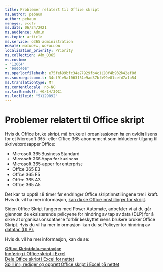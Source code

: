 ```yaml
---
title: Problemer relatert til Office skript
ms.author: pebaum
author: pebaum
manager: scotv
ms.date: 06/24/2021
ms.audience: Admin
ms.topic: article
ms.service: o365-administration
ROBOTS: NOINDEX, NOFOLLOW
localization_priority: Priority
ms.collection: Adm_O365
ms.custom:
- "12064"
- "9006408"
ms.openlocfilehash: e75feb99bfc34e27929fb4c1120f4b932b42ef8d
ms.sourcegitcommit: 34cf91e5a1063154e9ad37bfb99e81cefd7a1b54
ms.translationtype: MT
ms.contentlocale: nb-NO
ms.lasthandoff: 06/24/2021
ms.locfileid: "53129892"
---
```

# <a name="issues-related-to-office-scripts"></a>Problemer relatert til Office skript

Hvis du Office bruke skript, må brukere i organisasjonen ha en gyldig lisens for et Microsoft 365- eller Office 365-abonnement som inkluderer tilgang til skrivebordsapper Office:

- Microsoft 365 Business Standard
- Microsoft 365 Apps for business
- Microsoft 365-apper for enterprise
- Office 365 E3
- Office 365 E5
- Office 365 A3
- Office 365 A5

Det kan ta opptil 48 timer før endringer Office skriptinnstillingene trer i kraft. Hvis du vil ha mer informasjon, [kan du se Office innstillinger for skript](/microsoft-365/admin/manage/manage-office-scripts-settings).

Siden Office Skript fungerer med Power Automate, anbefaler vi at du går gjennom de eksisterende policyene for hindring av tap av data (DLP) for å sikre at organisasjonsdataene forblir beskyttet mens brukere bruker Office Skript. Hvis du vil ha mer informasjon, kan du se Policyer for hindring av [datatap (DLP).](/power-automate/prevent-data-loss)

Hvis du vil ha mer informasjon, kan du se:

[Office Skriptdokumentasjon](/office/dev/scripts/)<br/>
[Innføring i Office skript i Excel](https://support.microsoft.com/office/introduction-to-office-scripts-in-excel-9fbe283d-adb8-4f13-a75b-a81c6baf163a)<br/>
[Dele Office skript i Excel for nettet](https://support.microsoft.com/office/sharing-office-scripts-in-excel-for-the-web-226eddbc-3a44-4540-acfe-fccda3d1122b)<br/>
[Spill inn, rediger og opprett Office skript i Excel på nettet](/office/dev/scripts/tutorials/excel-tutorial)